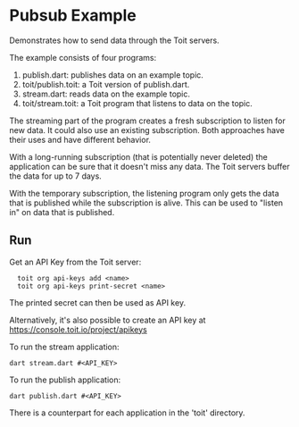 # Pubsub Example

Demonstrates how to send data through the Toit servers.

The example consists of four programs:
1. publish.dart: publishes data on an example topic.
2. toit/publish.toit: a Toit version of publish.dart.
3. stream.dart: reads data on the example topic.
4. toit/stream.toit: a Toit program that listens to data on the topic.

The streaming part of the program creates a fresh subscription to listen for
new data. It could also use an existing subscription. Both approaches have
their uses and have different behavior.

With a long-running subscription (that is potentially never deleted) the
application can be sure that it doesn't miss any data. The Toit servers
buffer the data for up to 7 days.

With the temporary subscription, the listening program only gets the
data that is published while the subscription is alive. This can be used to
"listen in" on data that is published.

## Run

Get an API Key from the Toit server:
``` shell
  toit org api-keys add <name>
  toit org api-keys print-secret <name>
```
The printed secret can then be used as API key.

Alternatively, it's also possible to create an API key at
https://console.toit.io/project/apikeys

To run the stream application:
```
dart stream.dart #<API_KEY>
```

To run the publish application:
```
dart publish.dart #<API_KEY>
```

There is a counterpart for each application in the 'toit' directory.
